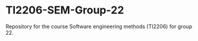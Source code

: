 # TI2206-SEM-Group-22
Repository for the course Software engineering methods (TI2206) for group 22. 
